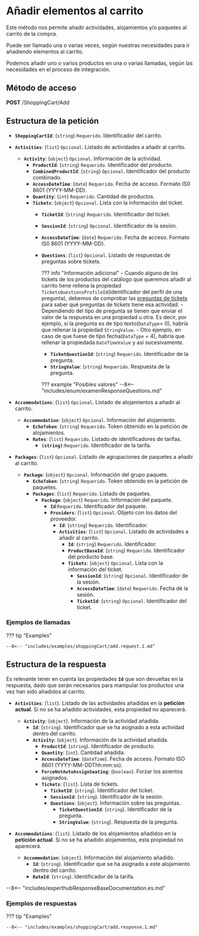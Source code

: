 # Añadir elementos al carrito

Este método nos permite añadir actividades, alojamientos y/o paquetes al carrito de la compra.

Puede ser llamado una o varias veces, según nuestras necesidades para ir añadiendo elementos al carrito.

Podemos añadir uno o varios productos en una o varias llamadas, según las necesidades en el proceso de integración.

## Método de acceso

**POST** /ShoppingCart/Add

## Estructura de la petición

- **``ShoppingCartId``**: (``string``) ``Requerido``. Identificador del carrito.
- **``Activities``**: (``list``) ``Opcional``. Listado de actividades a añadir al carrito.
    - **``Activity``**: (``object``) ``Opcional``. Información de la actividad.
        - **``ProductId``**: (``string``) ``Requerido``. Identificador del producto.
        - **``CombinedProductId``**: (``string``) ``Opcional``. Identificador del producto combinado.
        - **``AccessDateTime``**: (``date``) ``Requerido``. Fecha de acceso. Formato IS0 8601 (YYYY-MM-DD).
        - **``Quantity``**: (``int``) ``Requerido``. Cantidad de productos.
        - **``Tickets``**: (``object``) ``Opcional``. Lista con la información del ticket.
            - **``TicketId``**: (``string``) ``Requerido``. Identificador del ticket.
            - **``SessionId``**: (``string``) ``Opcional``. Identificador de la sesión.
            - **``AccessDateTime``**: (``date``) ``Requerido``. Fecha de acceso. Formato IS0 8601 (YYYY-MM-DD).
            - **``Questions``**: (``list``) ``Opcional``. Listado de respuestas de preguntas sobre tickets.
            
                ??? info "Información adicional"
                    - Cuando alguno de los tickets de los productos del catálogo que queremos añadir al carrito tiene rellena la propiedad `TicketsQuestionsProfileId`(identificador del perfil de una pregunta), debemos de comprobar las [preguntas de tickets](../../docs/activity/CheckTicketQuestions.md) para saber qué preguntas de tickets tiene esa actividad.
                    - Dependiendo del tipo de pregunta se tienen que enviar el valor de la respuesta en una propiedad u otra. Es decir, por ejemplo, si la pregunta es de tipo texto(`DataType`= 0), habría que rellenar la propiedad `StringValue`. 
                    - Otro ejemplo, en caso de que fuese de tipo fecha(`DataType` = 4), habría que rellenar la propiedada `DateTimeValue` y así sucesivamente.  
                  
                - **``TicketQuestionId``**: (``string``) ``Requerido``. Identificador de la pregunta.
                - **``StringValue``**: (``string``) ``Requerido``. Respuesta de la pregunta.
           
                ??? example "Posibles valores"
                    --8<-- "includes/enum/examenResponseQuestions.md"

- **``Accommodations``**: (``list``) ``Opcional``. Listado de alojamientos a añadir al carrito.
    - **``Accommodation``**: (``object``) ``Opcional``. Información del alojamiento.
        - **``EchoToken``**: (``string``) ``Requerido``. Token obtenido en la petición de alojamientos.
        - **``Rates``**: (``list``) ``Requerido``. Listado de identificadores de tarifas.
            - **``(string)``**:``Requerido``. Identificador de la tarifa.
- **``Packages``**: (``list``) ``Opcional``. Listado de agrupaciones de paquetes a añadir al carrito.
    - **``Package``**: (``object``) ``Opcional``. Información del grupo paquete.
        - **``EchoToken``**: (``string``) ``Requerido``. Token obtenido en la petición de paquetes.
        - **``Packages``**: (``list``) ``Requerido``. Listado de paquetes.
            - **``Package``**: (``object``) ``Requerido``. Información del paquete.
                - **``Id``**:``Requerido``. Identificador del paquete.
                - **``Providers``**: (``list``) ``Opcional``. Objeto con los datos del proveedor.
                    - **``Id``**: (``string``) ``Requerido``. Identificador.
                    - **``Activities``**: (``list``) ``Opcional``. Listado de actividades a añadir al carrito.
                        - **``Id``**: (``string``) ``Requerido``. Identificador.
                        - **``ProductBaseId``**: (``string``) ``Requerido``. Identificador del producto base.
                        - **``Tickets``**: (``object``) ``Opcional``. Lista con la información del ticket.
                            - **``SessionId``**: (``string``) ``Opcional``. Identificador de la sesión.
                            - **``AccessDateTime``**: (``date``) ``Requerido``. Fecha de la sesión.
                            - **``TicketId``**: (``string``) ``Opcional``. Identificador del ticket.


### Ejemplos de llamadas

??? tip "Examples"

    --8<-- "includes/examples/shoppingCart/add.request.1.md"

## Estructura de la respuesta

Es relevante tener en cuenta las propiedades **``Id``** que son devueltas en la respuesta, dado que serán necesarios para manipular los productos una vez han sido añadidos al carrito.

- **`Activities`**: (``list``). Listado de las actividades añadidas en la **petición actual**. Si no se ha añadido actividades, esta propiedad no aparecerá.
    - **`Activity`**: (``object``). Información de la actividad añadida.
        - **`Id`**: (``string``). Identificador que se ha asignado a esta actividad dentro del carrito.
        - **`Activity`**: (``object``). Información de la actividad añadida.
            - **`ProductId`**: (``string``). Identificador de producto.
            - **`Quantity`**: (``int``). Cantidad añadida.
            - **`AccessDateTime`**: (``dateTime``). Fecha de acceso. Formato ISO 8601 (YYYY-MM-DDThh\:mm\:ss).
            - **`ForceNotAutoAssignSeating`**: (``boolean``). Forzar los asientos asignados.
            - **`Tickets`**: (``list``). Lista de tickets.
                - **`TicketId`**: (``string``). Identificador del ticket.
                - **`SessionId`**: (``string``). Identificador de la sesión.
                - **`Questions`**: (``object``). Información sobre las preguntas.
                    - **`TicketQuestionId`**: (``string``). Identificador de la pregunta.
                    - **`StringValue`**: (``string``). Respuesta de la pregunta.

- **`Accommodations`**: (``list``). Listado de los alojamientos añadidos en la **petición actual**. Si no se ha añadido alojamientos, esta propiedad no aparecerá.
    - **`Accommodation`**: (``object``). Información del alojamiento añadido.
        - **`Id`**: (``string``). Identificador que se ha asignado a este alojamiento dentro del carrito.
        - **`RateId`**: (``string``). Identificador de la tarifa.

--8<-- "includes/experthubResponseBaseDocumentation.es.md"

### Ejemplos de respuestas

??? tip "Examples"

    --8<-- "includes/examples/shoppingCart/add.response.1.md"
